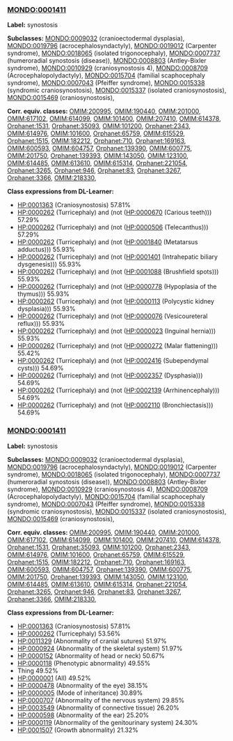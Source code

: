 
### [MONDO:0001411](http://purl.obolibrary.org/obo/MONDO_0001411)
**Label:** synostosis

**Subclasses:** [MONDO:0009032](http://purl.obolibrary.org/obo/MONDO_0009032) (cranioectodermal dysplasia), [MONDO:0019796](http://purl.obolibrary.org/obo/MONDO_0019796) (acrocephalosyndactyly), [MONDO:0019012](http://purl.obolibrary.org/obo/MONDO_0019012) (Carpenter syndrome), [MONDO:0018065](http://purl.obolibrary.org/obo/MONDO_0018065) (isolated trigonocephaly), [MONDO:0007737](http://purl.obolibrary.org/obo/MONDO_0007737) (humeroradial synostosis (disease)), [MONDO:0008803](http://purl.obolibrary.org/obo/MONDO_0008803) (Antley-Bixler syndrome), [MONDO:0010929](http://purl.obolibrary.org/obo/MONDO_0010929) (craniosynostosis 4), [MONDO:0008709](http://purl.obolibrary.org/obo/MONDO_0008709) (Acrocephalopolydactyly), [MONDO:0015704](http://purl.obolibrary.org/obo/MONDO_0015704) (familial scaphocephaly syndrome), [MONDO:0007043](http://purl.obolibrary.org/obo/MONDO_0007043) (Pfeiffer syndrome), [MONDO:0015338](http://purl.obolibrary.org/obo/MONDO_0015338) (syndromic craniosynostosis), [MONDO:0015337](http://purl.obolibrary.org/obo/MONDO_0015337) (isolated craniosynostosis), [MONDO:0015469](http://purl.obolibrary.org/obo/MONDO_0015469) (craniosynostosis), 

**Corr. equiv. classes:** [OMIM:200995](http://purl.obolibrary.org/obo/OMIM_200995), [OMIM:190440](http://purl.obolibrary.org/obo/OMIM_190440), [OMIM:201000](http://purl.obolibrary.org/obo/OMIM_201000), [OMIM:617102](http://purl.obolibrary.org/obo/OMIM_617102), [OMIM:614099](http://purl.obolibrary.org/obo/OMIM_614099), [OMIM:101400](http://purl.obolibrary.org/obo/OMIM_101400), [OMIM:207410](http://purl.obolibrary.org/obo/OMIM_207410), [OMIM:614378](http://purl.obolibrary.org/obo/OMIM_614378), [Orphanet:1531](http://www.orpha.net/ORDO/Orphanet_1531), [Orphanet:35093](http://www.orpha.net/ORDO/Orphanet_35093), [OMIM:101200](http://purl.obolibrary.org/obo/OMIM_101200), [Orphanet:2343](http://www.orpha.net/ORDO/Orphanet_2343), [OMIM:614976](http://purl.obolibrary.org/obo/OMIM_614976), [OMIM:101600](http://purl.obolibrary.org/obo/OMIM_101600), [Orphanet:65759](http://www.orpha.net/ORDO/Orphanet_65759), [OMIM:615529](http://purl.obolibrary.org/obo/OMIM_615529), [Orphanet:1515](http://www.orpha.net/ORDO/Orphanet_1515), [OMIM:182212](http://purl.obolibrary.org/obo/OMIM_182212), [Orphanet:710](http://www.orpha.net/ORDO/Orphanet_710), [Orphanet:169163](http://www.orpha.net/ORDO/Orphanet_169163), [OMIM:600593](http://purl.obolibrary.org/obo/OMIM_600593), [OMIM:604757](http://purl.obolibrary.org/obo/OMIM_604757), [Orphanet:139390](http://www.orpha.net/ORDO/Orphanet_139390), [OMIM:600775](http://purl.obolibrary.org/obo/OMIM_600775), [OMIM:201750](http://purl.obolibrary.org/obo/OMIM_201750), [Orphanet:139393](http://www.orpha.net/ORDO/Orphanet_139393), [OMIM:143050](http://purl.obolibrary.org/obo/OMIM_143050), [OMIM:123100](http://purl.obolibrary.org/obo/OMIM_123100), [OMIM:614485](http://purl.obolibrary.org/obo/OMIM_614485), [OMIM:613610](http://purl.obolibrary.org/obo/OMIM_613610), [OMIM:615314](http://purl.obolibrary.org/obo/OMIM_615314), [Orphanet:221054](http://www.orpha.net/ORDO/Orphanet_221054), [Orphanet:3265](http://www.orpha.net/ORDO/Orphanet_3265), [Orphanet:946](http://www.orpha.net/ORDO/Orphanet_946), [Orphanet:83](http://www.orpha.net/ORDO/Orphanet_83), [Orphanet:3267](http://www.orpha.net/ORDO/Orphanet_3267), [Orphanet:3366](http://www.orpha.net/ORDO/Orphanet_3366), [OMIM:218330](http://purl.obolibrary.org/obo/OMIM_218330), 

**Class expressions from DL-Learner:**

- [HP:0001363](http://purl.obolibrary.org/obo/HP_0001363) (Craniosynostosis) 57.81%
- [HP:0000262](http://purl.obolibrary.org/obo/HP_0000262) (Turricephaly) and (not ([HP:0000670](http://purl.obolibrary.org/obo/HP_0000670) (Carious teeth))) 57.29%
- [HP:0000262](http://purl.obolibrary.org/obo/HP_0000262) (Turricephaly) and (not ([HP:0000506](http://purl.obolibrary.org/obo/HP_0000506) (Telecanthus))) 57.29%
- [HP:0000262](http://purl.obolibrary.org/obo/HP_0000262) (Turricephaly) and (not ([HP:0001840](http://purl.obolibrary.org/obo/HP_0001840) (Metatarsus adductus))) 55.93%
- [HP:0000262](http://purl.obolibrary.org/obo/HP_0000262) (Turricephaly) and (not ([HP:0001401](http://purl.obolibrary.org/obo/HP_0001401) (Intrahepatic biliary dysgenesis))) 55.93%
- [HP:0000262](http://purl.obolibrary.org/obo/HP_0000262) (Turricephaly) and (not ([HP:0001088](http://purl.obolibrary.org/obo/HP_0001088) (Brushfield spots))) 55.93%
- [HP:0000262](http://purl.obolibrary.org/obo/HP_0000262) (Turricephaly) and (not ([HP:0000778](http://purl.obolibrary.org/obo/HP_0000778) (Hypoplasia of the thymus))) 55.93%
- [HP:0000262](http://purl.obolibrary.org/obo/HP_0000262) (Turricephaly) and (not ([HP:0000113](http://purl.obolibrary.org/obo/HP_0000113) (Polycystic kidney dysplasia))) 55.93%
- [HP:0000262](http://purl.obolibrary.org/obo/HP_0000262) (Turricephaly) and (not ([HP:0000076](http://purl.obolibrary.org/obo/HP_0000076) (Vesicoureteral reflux))) 55.93%
- [HP:0000262](http://purl.obolibrary.org/obo/HP_0000262) (Turricephaly) and (not ([HP:0000023](http://purl.obolibrary.org/obo/HP_0000023) (Inguinal hernia))) 55.93%
- [HP:0000262](http://purl.obolibrary.org/obo/HP_0000262) (Turricephaly) and (not ([HP:0000272](http://purl.obolibrary.org/obo/HP_0000272) (Malar flattening))) 55.42%
- [HP:0000262](http://purl.obolibrary.org/obo/HP_0000262) (Turricephaly) and (not ([HP:0002416](http://purl.obolibrary.org/obo/HP_0002416) (Subependymal cysts))) 54.69%
- [HP:0000262](http://purl.obolibrary.org/obo/HP_0000262) (Turricephaly) and (not ([HP:0002357](http://purl.obolibrary.org/obo/HP_0002357) (Dysphasia))) 54.69%
- [HP:0000262](http://purl.obolibrary.org/obo/HP_0000262) (Turricephaly) and (not ([HP:0002139](http://purl.obolibrary.org/obo/HP_0002139) (Arrhinencephaly))) 54.69%
- [HP:0000262](http://purl.obolibrary.org/obo/HP_0000262) (Turricephaly) and (not ([HP:0002110](http://purl.obolibrary.org/obo/HP_0002110) (Bronchiectasis))) 54.69%



### [MONDO:0001411](http://purl.obolibrary.org/obo/MONDO_0001411)
**Label:** synostosis

**Subclasses:** [MONDO:0009032](http://purl.obolibrary.org/obo/MONDO_0009032) (cranioectodermal dysplasia), [MONDO:0019796](http://purl.obolibrary.org/obo/MONDO_0019796) (acrocephalosyndactyly), [MONDO:0019012](http://purl.obolibrary.org/obo/MONDO_0019012) (Carpenter syndrome), [MONDO:0018065](http://purl.obolibrary.org/obo/MONDO_0018065) (isolated trigonocephaly), [MONDO:0007737](http://purl.obolibrary.org/obo/MONDO_0007737) (humeroradial synostosis (disease)), [MONDO:0008803](http://purl.obolibrary.org/obo/MONDO_0008803) (Antley-Bixler syndrome), [MONDO:0010929](http://purl.obolibrary.org/obo/MONDO_0010929) (craniosynostosis 4), [MONDO:0008709](http://purl.obolibrary.org/obo/MONDO_0008709) (Acrocephalopolydactyly), [MONDO:0015704](http://purl.obolibrary.org/obo/MONDO_0015704) (familial scaphocephaly syndrome), [MONDO:0007043](http://purl.obolibrary.org/obo/MONDO_0007043) (Pfeiffer syndrome), [MONDO:0015338](http://purl.obolibrary.org/obo/MONDO_0015338) (syndromic craniosynostosis), [MONDO:0015337](http://purl.obolibrary.org/obo/MONDO_0015337) (isolated craniosynostosis), [MONDO:0015469](http://purl.obolibrary.org/obo/MONDO_0015469) (craniosynostosis), 

**Corr. equiv. classes:** [OMIM:200995](http://purl.obolibrary.org/obo/OMIM_200995), [OMIM:190440](http://purl.obolibrary.org/obo/OMIM_190440), [OMIM:201000](http://purl.obolibrary.org/obo/OMIM_201000), [OMIM:617102](http://purl.obolibrary.org/obo/OMIM_617102), [OMIM:614099](http://purl.obolibrary.org/obo/OMIM_614099), [OMIM:101400](http://purl.obolibrary.org/obo/OMIM_101400), [OMIM:207410](http://purl.obolibrary.org/obo/OMIM_207410), [OMIM:614378](http://purl.obolibrary.org/obo/OMIM_614378), [Orphanet:1531](http://www.orpha.net/ORDO/Orphanet_1531), [Orphanet:35093](http://www.orpha.net/ORDO/Orphanet_35093), [OMIM:101200](http://purl.obolibrary.org/obo/OMIM_101200), [Orphanet:2343](http://www.orpha.net/ORDO/Orphanet_2343), [OMIM:614976](http://purl.obolibrary.org/obo/OMIM_614976), [OMIM:101600](http://purl.obolibrary.org/obo/OMIM_101600), [Orphanet:65759](http://www.orpha.net/ORDO/Orphanet_65759), [OMIM:615529](http://purl.obolibrary.org/obo/OMIM_615529), [Orphanet:1515](http://www.orpha.net/ORDO/Orphanet_1515), [OMIM:182212](http://purl.obolibrary.org/obo/OMIM_182212), [Orphanet:710](http://www.orpha.net/ORDO/Orphanet_710), [Orphanet:169163](http://www.orpha.net/ORDO/Orphanet_169163), [OMIM:600593](http://purl.obolibrary.org/obo/OMIM_600593), [OMIM:604757](http://purl.obolibrary.org/obo/OMIM_604757), [Orphanet:139390](http://www.orpha.net/ORDO/Orphanet_139390), [OMIM:600775](http://purl.obolibrary.org/obo/OMIM_600775), [OMIM:201750](http://purl.obolibrary.org/obo/OMIM_201750), [Orphanet:139393](http://www.orpha.net/ORDO/Orphanet_139393), [OMIM:143050](http://purl.obolibrary.org/obo/OMIM_143050), [OMIM:123100](http://purl.obolibrary.org/obo/OMIM_123100), [OMIM:614485](http://purl.obolibrary.org/obo/OMIM_614485), [OMIM:613610](http://purl.obolibrary.org/obo/OMIM_613610), [OMIM:615314](http://purl.obolibrary.org/obo/OMIM_615314), [Orphanet:221054](http://www.orpha.net/ORDO/Orphanet_221054), [Orphanet:3265](http://www.orpha.net/ORDO/Orphanet_3265), [Orphanet:946](http://www.orpha.net/ORDO/Orphanet_946), [Orphanet:83](http://www.orpha.net/ORDO/Orphanet_83), [Orphanet:3267](http://www.orpha.net/ORDO/Orphanet_3267), [Orphanet:3366](http://www.orpha.net/ORDO/Orphanet_3366), [OMIM:218330](http://purl.obolibrary.org/obo/OMIM_218330), 

**Class expressions from DL-Learner:**

- [HP:0001363](http://purl.obolibrary.org/obo/HP_0001363) (Craniosynostosis) 57.81%
- [HP:0000262](http://purl.obolibrary.org/obo/HP_0000262) (Turricephaly) 53.56%
- [HP:0011329](http://purl.obolibrary.org/obo/HP_0011329) (Abnormality of cranial sutures) 51.97%
- [HP:0000924](http://purl.obolibrary.org/obo/HP_0000924) (Abnormality of the skeletal system) 51.97%
- [HP:0000152](http://purl.obolibrary.org/obo/HP_0000152) (Abnormality of head or neck) 50.67%
- [HP:0000118](http://purl.obolibrary.org/obo/HP_0000118) (Phenotypic abnormality) 49.55%
- Thing 49.52%
- [HP:0000001](http://purl.obolibrary.org/obo/HP_0000001) (All) 49.52%
- [HP:0000478](http://purl.obolibrary.org/obo/HP_0000478) (Abnormality of the eye) 38.15%
- [HP:0000005](http://purl.obolibrary.org/obo/HP_0000005) (Mode of inheritance) 30.89%
- [HP:0000707](http://purl.obolibrary.org/obo/HP_0000707) (Abnormality of the nervous system) 29.85%
- [HP:0003549](http://purl.obolibrary.org/obo/HP_0003549) (Abnormality of connective tissue) 26.20%
- [HP:0000598](http://purl.obolibrary.org/obo/HP_0000598) (Abnormality of the ear) 25.20%
- [HP:0000119](http://purl.obolibrary.org/obo/HP_0000119) (Abnormality of the genitourinary system) 24.30%
- [HP:0001507](http://purl.obolibrary.org/obo/HP_0001507) (Growth abnormality) 21.32%


